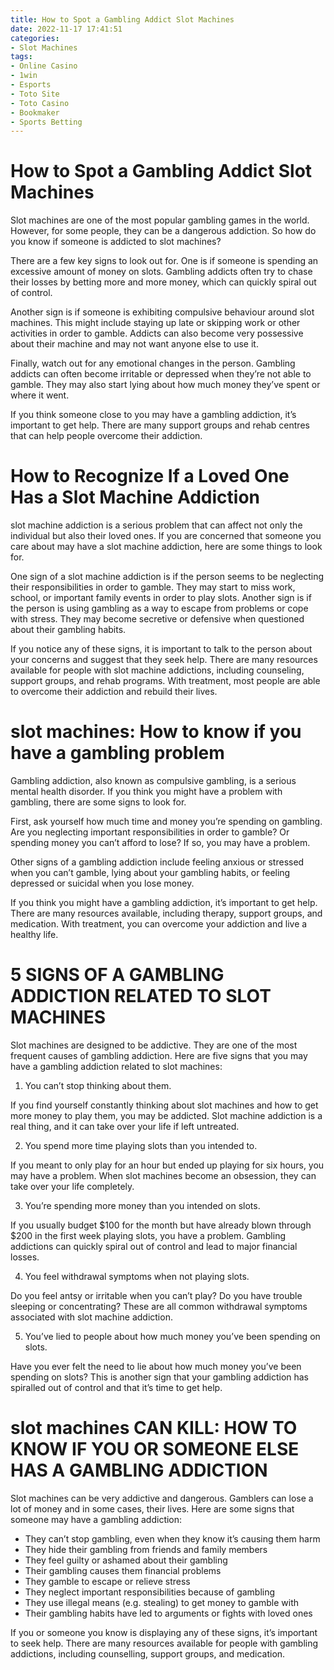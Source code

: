 ```yaml
---
title: How to Spot a Gambling Addict Slot Machines
date: 2022-11-17 17:41:51
categories:
- Slot Machines
tags:
- Online Casino
- 1win
- Esports
- Toto Site
- Toto Casino
- Bookmaker
- Sports Betting
---
```



#  How to Spot a Gambling Addict Slot Machines

Slot machines are one of the most popular gambling games in the world. However, for some people, they can be a dangerous addiction. So how do you know if someone is addicted to slot machines?

There are a few key signs to look out for. One is if someone is spending an excessive amount of money on slots. Gambling addicts often try to chase their losses by betting more and more money, which can quickly spiral out of control.

Another sign is if someone is exhibiting compulsive behaviour around slot machines. This might include staying up late or skipping work or other activities in order to gamble. Addicts can also become very possessive about their machine and may not want anyone else to use it.

Finally, watch out for any emotional changes in the person. Gambling addicts can often become irritable or depressed when they’re not able to gamble. They may also start lying about how much money they’ve spent or where it went.

If you think someone close to you may have a gambling addiction, it’s important to get help. There are many support groups and rehab centres that can help people overcome their addiction.

#  How to Recognize If a Loved One Has a Slot Machine Addiction

 slot machine addiction is a serious problem that can affect not only the individual but also their loved ones. If you are concerned that someone you care about may have a slot machine addiction, here are some things to look for.

One sign of a slot machine addiction is if the person seems to be neglecting their responsibilities in order to gamble. They may start to miss work, school, or important family events in order to play slots. Another sign is if the person is using gambling as a way to escape from problems or cope with stress. They may become secretive or defensive when questioned about their gambling habits.

If you notice any of these signs, it is important to talk to the person about your concerns and suggest that they seek help. There are many resources available for people with slot machine addictions, including counseling, support groups, and rehab programs. With treatment, most people are able to overcome their addiction and rebuild their lives.

#  slot machines: How to know if you have a gambling problem

Gambling addiction, also known as compulsive gambling, is a serious mental health disorder. If you think you might have a problem with gambling, there are some signs to look for.

First, ask yourself how much time and money you’re spending on gambling. Are you neglecting important responsibilities in order to gamble? Or spending money you can’t afford to lose? If so, you may have a problem.

Other signs of a gambling addiction include feeling anxious or stressed when you can’t gamble, lying about your gambling habits, or feeling depressed or suicidal when you lose money.

If you think you might have a gambling addiction, it’s important to get help. There are many resources available, including therapy, support groups, and medication. With treatment, you can overcome your addiction and live a healthy life.

#  5 SIGNS OF A GAMBLING ADDICTION RELATED TO SLOT MACHINES 

Slot machines are designed to be addictive. They are one of the most frequent causes of gambling addiction. Here are five signs that you may have a gambling addiction related to slot machines:

1. You can’t stop thinking about them.

If you find yourself constantly thinking about slot machines and how to get more money to play them, you may be addicted. Slot machine addiction is a real thing, and it can take over your life if left untreated.

2. You spend more time playing slots than you intended to.

If you meant to only play for an hour but ended up playing for six hours, you may have a problem. When slot machines become an obsession, they can take over your life completely.

3. You’re spending more money than you intended on slots.

If you usually budget $100 for the month but have already blown through $200 in the first week playing slots, you have a problem. Gambling addictions can quickly spiral out of control and lead to major financial losses.

4. You feel withdrawal symptoms when not playing slots.

Do you feel antsy or irritable when you can’t play? Do you have trouble sleeping or concentrating? These are all common withdrawal symptoms associated with slot machine addiction.

5. You’ve lied to people about how much money you’ve been spending on slots.

Have you ever felt the need to lie about how much money you’ve been spending on slots? This is another sign that your gambling addiction has spiralled out of control and that it’s time to get help.

#  slot machines CAN KILL: HOW TO KNOW IF YOU OR SOMEONE ELSE HAS A GAMBLING ADDICTION

Slot machines can be very addictive and dangerous. Gamblers can lose a lot of money and in some cases, their lives. Here are some signs that someone may have a gambling addiction:

- They can’t stop gambling, even when they know it’s causing them harm
- They hide their gambling from friends and family members
- They feel guilty or ashamed about their gambling
- Their gambling causes them financial problems
- They gamble to escape or relieve stress
- They neglect important responsibilities because of gambling
- They use illegal means (e.g. stealing) to get money to gamble with
- Their gambling habits have led to arguments or fights with loved ones

If you or someone you know is displaying any of these signs, it’s important to seek help. There are many resources available for people with gambling addictions, including counselling, support groups, and medication.